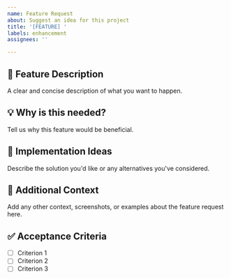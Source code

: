 ```yaml
---
name: Feature Request
about: Suggest an idea for this project
title: '[FEATURE] '
labels: enhancement
assignees: ''

---
```


## 🎯 Feature Description
A clear and concise description of what you want to happen.

## 💡 Why is this needed?
Tell us why this feature would be beneficial.

## 🔧 Implementation Ideas
Describe the solution you'd like or any alternatives you've considered.

## 📝 Additional Context
Add any other context, screenshots, or examples about the feature request here.

## ✅ Acceptance Criteria
- [ ] Criterion 1
- [ ] Criterion 2
- [ ] Criterion 3